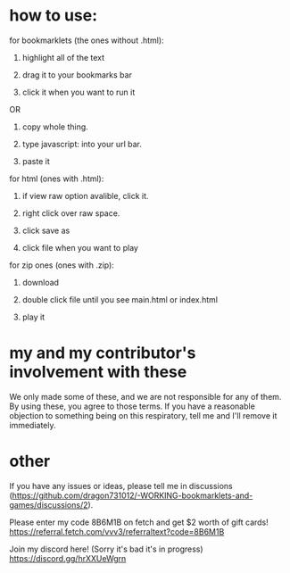 # how to use:

for bookmarklets (the ones without .html):

1. highlight all of the text

2. drag it to your bookmarks bar

3. click it when you want to run it

OR

1. copy whole thing.

2. type javascript: into your url bar.

3. paste it

for html (ones with .html):

1. if view raw option avalible, click it.

2. right click over raw space.

3. click save as

4. click file when you want to play

for zip ones (ones with .zip):

1. download

2. double click file until you see main.html or index.html

3. play it

# my and my contributor's involvement with these

We only made some of these, and we are not responsible for any of them. By using these, you agree to those terms. If you have a reasonable objection to something being on this respiratory, tell me and I'll remove it immediately.

# other
If you have any issues or ideas, please tell me in discussions (https://github.com/dragon731012/-WORKING-bookmarklets-and-games/discussions/2).

Please enter my code 8B6M1B on fetch and get $2 worth of gift cards! https://referral.fetch.com/vvv3/referraltext?code=8B6M1B

Join my discord here! (Sorry it's bad it's in progress)
https://discord.gg/hrXXUeWgrn
